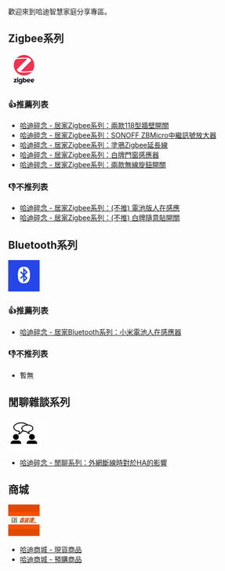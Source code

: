 歡迎來到哈迪智慧家庭分享專區。

## Zigbee系列

![zigbee](icons/zigbee.png)

### 👍推薦列表

- [哈迪碎念 - 居家Zigbee系列：兩款118型牆壁開關](blog/zigbee/moes_and_zemismart_118_wall_switch.md)
- [哈迪碎念 - 居家Zigbee系列：SONOFF ZBMicro中繼訊號放大器]()
- [哈迪碎念 - 居家Zigbee系列：塗鴉Zigbee延長線]()
- [哈迪碎念 - 居家Zigbee系列：白牌門窗感應器]()
- [哈迪碎念 - 居家Zigbee系列：兩款無線旋鈕開關]()

### 👎不推列表

- [哈迪碎念 - 居家Zigbee系列：(不推) 電池版人在感應]()
- [哈迪碎念 - 居家Zigbee系列：(不推) 白牌隨意貼開關]()

## Bluetooth系列

![bluetooth](icons/bluetooth.png)

### 👍推薦列表

- [哈迪碎念 - 居家Bluetooth系列：小米電池人在感應器]()

### 👎不推列表

- 暫無

## 閒聊雜談系列

![talk](icons/talk.png)

- [哈迪碎念 - 閒聊系列：外網斷線時對於HA的影響]()

## 商城

![711](icons/store711.jpg)

- [哈迪商城 - 現貨商品](https://myship.7-11.com.tw/general/detail/GM2406268597737)
- [哈迪商城 - 預購商品](https://myship.7-11.com.tw/general/detail/GM2411287898818)
